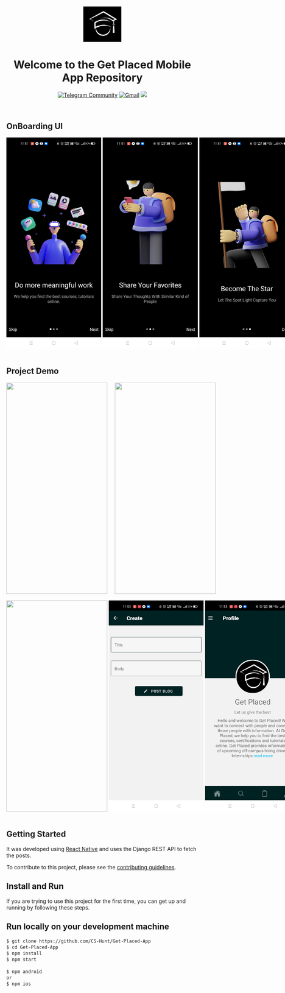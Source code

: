 
#
<div align="center">
<img src="https://github.com/CS-Hunt/Get-Placed/blob/master/app/static/app/images/logo.jpeg" width="20%">
<b>
</b>
<h1>Welcome to the Get Placed Mobile App Repository</h1>

<a href="https://t.me/joinchat/YKR5_lOCNppiZjNl">![Telegram Community](https://img.shields.io/badge/Telegram-2CA5E0?style=for-the-badge&logo=telegram&logoColor=white)</a>
<a href="mailto:info.cshunt@gmail.com">![Gmail](https://img.shields.io/badge/Gmail-D14836?style=for-the-badge&logo=gmail&logoColor=white)</a>
<a href="https://open.vscode.dev/CS-Hunt/Get-Placed-App.git"><img src="https://open.vscode.dev/badges/open-in-vscode.svg" height="25px"></a>

</div>

<br/>

## OnBoarding UI

<div style="display:flex">
<img src="https://github.com/CS-Hunt/Get-Placed-App/blob/master/github-asset/OnBoarding1.jpg" width="265" height="555" /> &nbsp;
<img src="https://github.com/CS-Hunt/Get-Placed-App/blob/master/github-asset/OnBoarding2.jpg" width="265" height="555" /> &nbsp;
<img src="https://github.com/CS-Hunt/Get-Placed-App/blob/master/github-asset/OnBoarding3.jpg" width="265" height="555" />
</div>
</br>

## Project Demo

<div style="display:flex">
  <img src="https://github.com/CS-Hunt/Get-Placed-App/blob/master/github-asset/Resources.gif" width="265" height="555" /> &nbsp;&nbsp;&nbsp;&nbsp;&nbsp;
  <img src="https://github.com/CS-Hunt/Get-Placed-App/blob/master/github-asset/Jobs.gif" width="265" height="555" /> &nbsp;  
</div>
</br>

<div style="display:flex">
  <img src="https://github.com/CS-Hunt/Get-Placed-App/blob/master/github-asset/Blogs.gif" width="265" height="555" /> &nbsp;
  <img src="https://github.com/CS-Hunt/Get-Placed-App/blob/master/github-asset/Create.jpg" width="265" height="555" /> &nbsp;
  <img src="https://github.com/CS-Hunt/Get-Placed-App/blob/master/github-asset/Profile.jpg" width="265" height="555" /> 
</div>
</br>


## Getting Started

It was developed using [React Native](https://facebook.github.io/react-native/) and uses the Django REST API to fetch the posts.

To contribute to this project, please see the [contributing guidelines](https://github.com/CS-Hunt/Get-Placed-App/blob/master/Contributing.md).


## Install and Run

If you are trying to use this project for the first time, you can get up and running by following these steps.

## Run locally on your development machine

```
$ git clone https://github.com/CS-Hunt/Get-Placed-App
$ cd Get-Placed-App
$ npm install
$ npm start

$ npm android
or
$ npm ios
```


